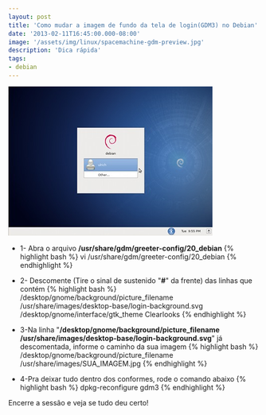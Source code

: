 ```yaml
---
layout: post
title: 'Como mudar a imagem de fundo da tela de login(GDM3) no Debian'
date: '2013-02-11T16:45:00.000-08:00'
image: '/assets/img/linux/spacemachine-gdm-preview.jpg'
description: 'Dica rápida'
tags:
- debian
---
```


![Como mudar a imagem de fundo da tela de login(GDM3)](/assets/img/linux/spacemachine-gdm-preview.jpg "Como mudar a imagem de fundo da tela de login(GDM3)")

+ 1- Abra o arquivo __/usr/share/gdm/greeter-config/20_debian__
{% highlight bash %}
vi /usr/share/gdm/greeter-config/20_debian
{% endhighlight %}

+ 2- Descomente (Tire o sinal de sustenido "__#__" da frente) das linhas que contém
{% highlight bash %}
/desktop/gnome/background/picture_filename /usr/share/images/desktop-base/login-background.svg
/desktop/gnome/interface/gtk_theme  Clearlooks
{% endhighlight %}

+ 3-Na linha "__/desktop/gnome/background/picture_filename /usr/share/images/desktop-base/login-background.svg__" já descomentada, informe o caminho da sua imagem
{% highlight bash %}
/desktop/gnome/background/picture_filename /usr/share/images/SUA_IMAGEM.jpg
{% endhighlight %}

+ 4-Pra deixar tudo dentro dos conformes, rode o comando abaixo
{% highlight bash %}
dpkg-reconfigure gdm3
{% endhighlight %}

Encerre a sessão e veja se tudo deu certo!

<script async src="https://pagead2.googlesyndication.com/pagead/js/adsbygoogle.js"></script>

<!-- Informat -->
<ins class="adsbygoogle"
 style="display:block"
 data-ad-client="ca-pub-2838251107855362"
 data-ad-slot="2327980059"
 data-ad-format="auto"
 data-full-width-responsive="true"></ins>

<script>
(adsbygoogle = window.adsbygoogle || []).push({});
</script>

